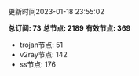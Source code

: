 更新时间2023-01-18 23:55:02

**总订阅: 73**
**总节点: 2189**
**有效节点: 369**
- trojan节点: 51
- v2ray节点: 142
- ss节点: 176
